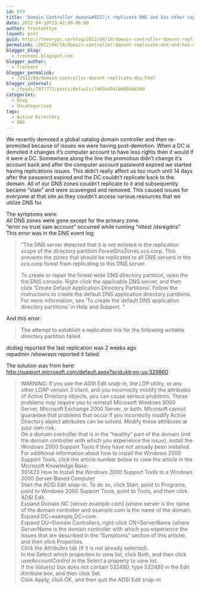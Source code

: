 ```yaml
---
id: 679
title: 'Domain Controller doesn&#8217;t replicate DNS and has other replication issues'
date: 2012-04-10T13:42:00-06:00
author: trententtye
layout: post
guid: http://theorypc.ca/blog/2012/04/10/domain-controller-doesnt-replicate-dns-and-has-other-replication-issues/
permalink: /2012/04/10/domain-controller-doesnt-replicate-dns-and-has-other-replication-issues/
blogger_blog:
  - trentent.blogspot.com
blogger_author:
  - Trentent
blogger_permalink:
  - /2012/04/domain-controller-doesnt-replicate-dns.html
blogger_internal:
  - /feeds/7977773/posts/default/7465645410088406569
categories:
  - Blog
  - Uncategorized
tags:
  - Active Directory
  - DNS
---
```

We recently demoted a global catalog domain controller and then re-promoted because of issues we were having post-demotion. When a DC is demoted it changes it&#8217;s computer account to have less rights then it would if it were a DC. Somewhere along the line the promotion didn&#8217;t change it&#8217;s account back and after the computer account password expired we started having replications issues. This didn&#8217;t really affect us too much until 14 days after the password expired and the DC couldn&#8217;t replicate back to the domain. All of our DNS zones couldn&#8217;t replicate to it and subsequently became &#8220;stale&#8221; and were scavenged and removed. This caused issues for everyone at that site as they couldn&#8217;t access various resources that we utilize DNS for.

The symptoms were:  
All DNS zones were gone except for the primary zone.  
&#8220;error no trust sam account&#8221; occurred while running &#8220;nltest /dsregdns&#8221;  
This error was in the DNS event log:

> &#8220;The DNS server detected that it is not enlisted in the replication scope of the directory partition ForestDnsZones.ccs.corp. This prevents the zones that should be replicated to all DNS servers in the ccs.corp forest from replicating to this DNS server.
> 
> To create or repair the forest-wide DNS directory partition, open the the DNS console. Right-click the applicable DNS server, and then click &#8216;Create Default Application Directory Partitions&#8217;. Follow the instructions to create the default DNS application directory partitions. For more information, see &#8216;To create the default DNS application directory partitions&#8217; in Help and Support. &#8220;

And this error:

> The attempt to establish a replication link for the following writable directory partition failed.

dcdiag reported the last replication was 2 weeks ago  
repadmin /showreps reported it failed.

The solution was from here:  
http://support.microsoft.com/default.aspx?scid=kb;en-us;329860

> WARNING: If you use the ADSI Edit snap-in, the LDP utility, or any other LDAP version 3 client, and you incorrectly modify the attributes of Active Directory objects, you can cause serious problems. These problems may require you to reinstall Microsoft Windows 2000 Server, Microsoft Exchange 2000 Server, or both. Microsoft cannot guarantee that problems that occur if you incorrectly modify Active Directory object attributes can be solved. Modify these attributes at your own risk.  
> On a domain controller that is in the &#8220;healthy&#8221; part of the domain (not the domain controller with which you experience the issue), install the Windows 2000 Support Tools if they have not already been installed. For additional information about how to install the Windows 2000 Support Tools, click the article number below to view the article in the Microsoft Knowledge Base:  
> 301423 How to Install the Windows 2000 Support Tools to a Windows 2000 Server-Based Computer  
> Start the ADSI Edit snap-in. To do so, click Start, point to Programs, point to Windows 2000 Support Tools, point to Tools, and then click ADSI Edit.  
> Expand Domain NC \[server.example.com\] (where server is the name of the domain controller and example.com is the name of the domain.  
> Expand DC=example,DC=com.  
> Expand OU=Domain Controllers, right-click CN=ServerName (where ServerName is the domain controller with which you experience the issues that are described in the &#8220;Symptoms&#8221; section of this article), and then click Properties.  
> Click the Attributes tab (if it is not already selected).  
> In the Select which properties to view list, click Both, and then click userAccountControl in the Select a property to view list.  
> If the Value(s) box does not contain 532480, type 532480 in the Edit Attribute box, and then click Set.  
> Click Apply, click OK, and then quit the ADSI Edit snap-in

<!-- AddThis Advanced Settings generic via filter on the_content -->

<!-- AddThis Share Buttons generic via filter on the_content -->